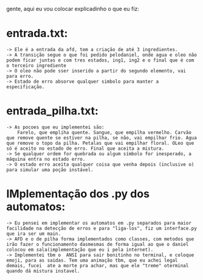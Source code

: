 gente, aqui eu vou colocar explicadinho o que eu fiz:
# entrada.txt:
    -> Ele é a entrada da afd, tem a criação de até 3 ingredientes.
    -> A transição segue o que foi pedido pelodaniel, onde agua e oleo não podem ficar juntas e com tres estados, ing1, ing2 e o final que é com o terceiro ingrediente
    -> O oleo não pode sser inserido a partir do segundo elemento, vai para erro.
    -> Estado de erro absorve qualquer simbolo para manter a especificação.
# entrada_pilha.txt:
    -> As pocoes que eu implementei são:
        Farelo, que empliha quente. Sangue, que empilha vermelho. Carvão que remove quente se estiver na pilha, se não, vai empilhar frio. Agua que remove o topo da pilha. Petalas que vai empilhar floral. OLeo que só é aceito no estado de erro. Final que aceita a mistura.
    -> Se qualquer ordem for quebrada ou algum símbolo for inesperado, a máquina entra no estado erro.
    -> O estado erro aceita qualquer coisa que venha depois (inclusive o) para simular uma poção instável.
# IMplementação dos .py dos automatos:
    -> Eu pensei em implementar os automatos em .py separados para maior facilidade na detecção de erros e para "liga-los", fiz um interface.py que ira ser um main.
    -> AFD e o de pilha forma implementados como classes, com metodos que irão fazer o funcionamento dasmesmas de forma igual ao que o daniel colocou em sala(implementação que eu i pela internet).
    -> Implementei tbm o  ANSI para sair bonitinho no terminal, e coloque emoji, para as saidas. Tem uma animação tbm, que eu achei legal demais, fucei  ate a morte pra achar, mas que ele "treme" oterminal quando dá mistura instavel.
